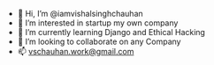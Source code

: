 - 👋 Hi, I’m @iamvishalsinghchauhan
- 👀 I’m interested in startup my own company
- 🌱 I’m currently learning Django and Ethical Hacking
- 💞️ I’m looking to collaborate on any Company
- 📫 vschauhan.work@gmail.com

<!---
iamvishalsinghchauhan/iamvishalsinghchauhan is a ✨ special ✨ repository because its `README.md` (this file) appears on your GitHub profile.
You can click the Preview link to take a look at your changes.
--->

